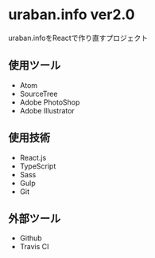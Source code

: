 # uraban.info ver2.0

uraban.infoをReactで作り直すプロジェクト

## 使用ツール

* Atom
* SourceTree
* Adobe PhotoShop
* Adobe Illustrator

## 使用技術

* React.js
* TypeScript
* Sass
* Gulp
* Git

## 外部ツール

* Github
* Travis CI
